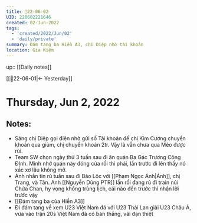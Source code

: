 ```yaml
---
title: 📝22-06-02
UID: 220602221646
created: 02-Jun-2022
tags:
  - 'created/2022/Jun/02'
  - 'daily/private'
summary: Đám tang ba Hiền A3, chị Diệp nhờ tài khoản
location: Gia Kiệm
---
```


up:: [[Daily notes]]

[[📝22-06-01|<- Yesterday]]
# Thursday, Jun 2, 2022

## Notes:
- Sáng chị Diệp gọi điện nhờ gửi số Tài khoản để chị Kim Cương chuyển khoản qua giùm, chị chuyển khoản 2tr. Vậy là vẫn chưa qua Mẽo được rùi.
- Team SW chọn ngày thứ 3 tuần sau đi ăn quán Ba Gác Trương Công ĐỊnh. Mình nhớ quán này đóng cửa rồi thì phải, lần trước đi lên thấy nó xác xơ lâu không mở.
- Ánh nhắn tin rủ tuần sau đi Bảo Lộc với [[Phạm Ngọc Ánh|Ánh]], chị Trang, và Tân. Anh [[Nguyễn Dũng PTR]] lần rồi đang rủ đi train núi Chứa Chan, hy vọng không trùng lịch, cái nào đến trước thì nhận lời trước vậy
- [[Đám tang ba của Hiền A3]]
- Đi đám tang về xem U23 Việt Nam đá với U23 Thái Lan giải U23 Châu Á, vừa vào trận 20s Việt Nam đã có bàn thắng, vãi đạn thiệt



